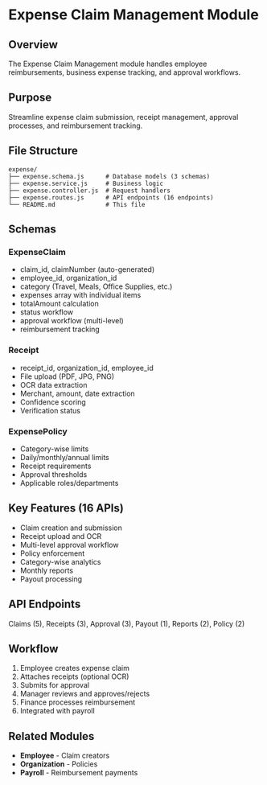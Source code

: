# Expense Claim Management Module

## Overview
The Expense Claim Management module handles employee reimbursements, business expense tracking, and approval workflows.

## Purpose
Streamline expense claim submission, receipt management, approval processes, and reimbursement tracking.

## File Structure
```
expense/
├── expense.schema.js      # Database models (3 schemas)
├── expense.service.js     # Business logic
├── expense.controller.js  # Request handlers
├── expense.routes.js      # API endpoints (16 endpoints)
└── README.md              # This file
```

## Schemas

### ExpenseClaim
- claim_id, claimNumber (auto-generated)
- employee_id, organization_id
- category (Travel, Meals, Office Supplies, etc.)
- expenses array with individual items
- totalAmount calculation
- status workflow
- approval workflow (multi-level)
- reimbursement tracking

### Receipt
- receipt_id, organization_id, employee_id
- File upload (PDF, JPG, PNG)
- OCR data extraction
- Merchant, amount, date extraction
- Confidence scoring
- Verification status

### ExpensePolicy
- Category-wise limits
- Daily/monthly/annual limits
- Receipt requirements
- Approval thresholds
- Applicable roles/departments

## Key Features (16 APIs)
- Claim creation and submission
- Receipt upload and OCR
- Multi-level approval workflow
- Policy enforcement
- Category-wise analytics
- Monthly reports
- Payout processing

## API Endpoints
Claims (5), Receipts (3), Approval (3), Payout (1), Reports (2), Policy (2)

## Workflow
1. Employee creates expense claim
2. Attaches receipts (optional OCR)
3. Submits for approval
4. Manager reviews and approves/rejects
5. Finance processes reimbursement
6. Integrated with payroll

## Related Modules
- **Employee** - Claim creators
- **Organization** - Policies
- **Payroll** - Reimbursement payments
